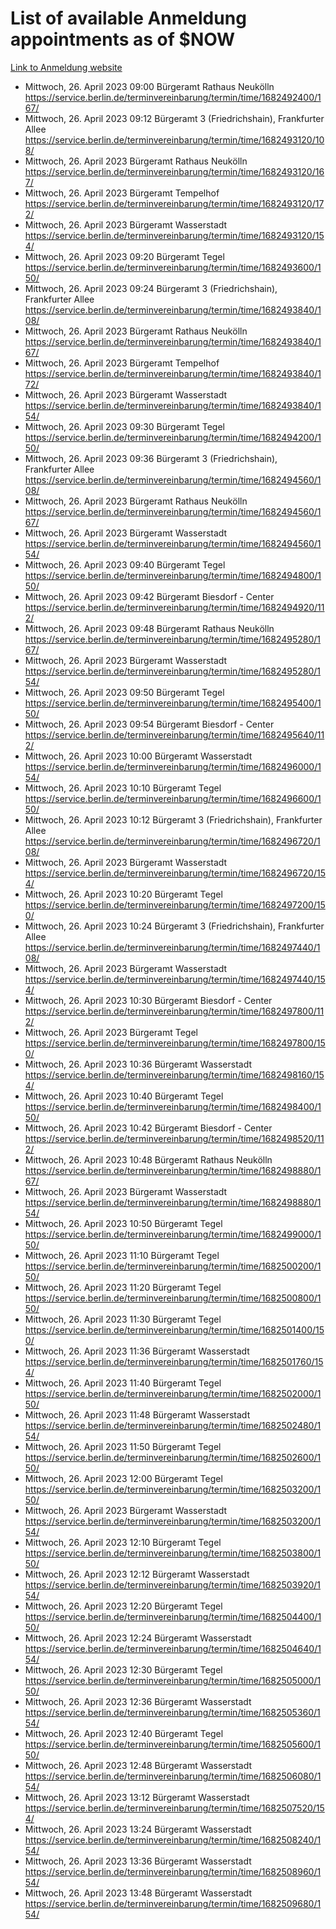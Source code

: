 # List of available Anmeldung appointments as of $NOW
[Link to Anmeldung website](https://service.berlin.de/terminvereinbarung/termin/tag.php?termin=1&anliegen[]=120686&dienstleisterlist=122210,122217,327316,122219,327312,122227,327314,122231,327346,122243,327348,122254,122252,329742,122260,329745,122262,329748,122271,327278,122273,327274,122277,327276,330436,122280,327294,122282,327290,122284,327292,122291,327270,122285,327266,122286,327264,122296,327268,150230,329760,122297,327286,122294,327284,122312,329763,122314,329775,122304,327330,122311,327334,122309,327332,317869,122281,327352,122279,329772,122283,122276,327324,122274,327326,122267,329766,122246,327318,122251,327320,122257,327322,122208,327298,122226,327300&herkunft=http%3A%2F%2Fservice.berlin.de%2Fdienstleistung%2F120686%2F)
- Mittwoch, 26. April 2023 09:00 Bürgeramt Rathaus Neukölln https://service.berlin.de/terminvereinbarung/termin/time/1682492400/167/
- Mittwoch, 26. April 2023 09:12 Bürgeramt 3 (Friedrichshain), Frankfurter Allee https://service.berlin.de/terminvereinbarung/termin/time/1682493120/108/
- Mittwoch, 26. April 2023  Bürgeramt Rathaus Neukölln https://service.berlin.de/terminvereinbarung/termin/time/1682493120/167/
- Mittwoch, 26. April 2023  Bürgeramt Tempelhof https://service.berlin.de/terminvereinbarung/termin/time/1682493120/172/
- Mittwoch, 26. April 2023  Bürgeramt Wasserstadt https://service.berlin.de/terminvereinbarung/termin/time/1682493120/154/
- Mittwoch, 26. April 2023 09:20 Bürgeramt Tegel https://service.berlin.de/terminvereinbarung/termin/time/1682493600/150/
- Mittwoch, 26. April 2023 09:24 Bürgeramt 3 (Friedrichshain), Frankfurter Allee https://service.berlin.de/terminvereinbarung/termin/time/1682493840/108/
- Mittwoch, 26. April 2023  Bürgeramt Rathaus Neukölln https://service.berlin.de/terminvereinbarung/termin/time/1682493840/167/
- Mittwoch, 26. April 2023  Bürgeramt Tempelhof https://service.berlin.de/terminvereinbarung/termin/time/1682493840/172/
- Mittwoch, 26. April 2023  Bürgeramt Wasserstadt https://service.berlin.de/terminvereinbarung/termin/time/1682493840/154/
- Mittwoch, 26. April 2023 09:30 Bürgeramt Tegel https://service.berlin.de/terminvereinbarung/termin/time/1682494200/150/
- Mittwoch, 26. April 2023 09:36 Bürgeramt 3 (Friedrichshain), Frankfurter Allee https://service.berlin.de/terminvereinbarung/termin/time/1682494560/108/
- Mittwoch, 26. April 2023  Bürgeramt Rathaus Neukölln https://service.berlin.de/terminvereinbarung/termin/time/1682494560/167/
- Mittwoch, 26. April 2023  Bürgeramt Wasserstadt https://service.berlin.de/terminvereinbarung/termin/time/1682494560/154/
- Mittwoch, 26. April 2023 09:40 Bürgeramt Tegel https://service.berlin.de/terminvereinbarung/termin/time/1682494800/150/
- Mittwoch, 26. April 2023 09:42 Bürgeramt Biesdorf - Center https://service.berlin.de/terminvereinbarung/termin/time/1682494920/112/
- Mittwoch, 26. April 2023 09:48 Bürgeramt Rathaus Neukölln https://service.berlin.de/terminvereinbarung/termin/time/1682495280/167/
- Mittwoch, 26. April 2023  Bürgeramt Wasserstadt https://service.berlin.de/terminvereinbarung/termin/time/1682495280/154/
- Mittwoch, 26. April 2023 09:50 Bürgeramt Tegel https://service.berlin.de/terminvereinbarung/termin/time/1682495400/150/
- Mittwoch, 26. April 2023 09:54 Bürgeramt Biesdorf - Center https://service.berlin.de/terminvereinbarung/termin/time/1682495640/112/
- Mittwoch, 26. April 2023 10:00 Bürgeramt Wasserstadt https://service.berlin.de/terminvereinbarung/termin/time/1682496000/154/
- Mittwoch, 26. April 2023 10:10 Bürgeramt Tegel https://service.berlin.de/terminvereinbarung/termin/time/1682496600/150/
- Mittwoch, 26. April 2023 10:12 Bürgeramt 3 (Friedrichshain), Frankfurter Allee https://service.berlin.de/terminvereinbarung/termin/time/1682496720/108/
- Mittwoch, 26. April 2023  Bürgeramt Wasserstadt https://service.berlin.de/terminvereinbarung/termin/time/1682496720/154/
- Mittwoch, 26. April 2023 10:20 Bürgeramt Tegel https://service.berlin.de/terminvereinbarung/termin/time/1682497200/150/
- Mittwoch, 26. April 2023 10:24 Bürgeramt 3 (Friedrichshain), Frankfurter Allee https://service.berlin.de/terminvereinbarung/termin/time/1682497440/108/
- Mittwoch, 26. April 2023  Bürgeramt Wasserstadt https://service.berlin.de/terminvereinbarung/termin/time/1682497440/154/
- Mittwoch, 26. April 2023 10:30 Bürgeramt Biesdorf - Center https://service.berlin.de/terminvereinbarung/termin/time/1682497800/112/
- Mittwoch, 26. April 2023  Bürgeramt Tegel https://service.berlin.de/terminvereinbarung/termin/time/1682497800/150/
- Mittwoch, 26. April 2023 10:36 Bürgeramt Wasserstadt https://service.berlin.de/terminvereinbarung/termin/time/1682498160/154/
- Mittwoch, 26. April 2023 10:40 Bürgeramt Tegel https://service.berlin.de/terminvereinbarung/termin/time/1682498400/150/
- Mittwoch, 26. April 2023 10:42 Bürgeramt Biesdorf - Center https://service.berlin.de/terminvereinbarung/termin/time/1682498520/112/
- Mittwoch, 26. April 2023 10:48 Bürgeramt Rathaus Neukölln https://service.berlin.de/terminvereinbarung/termin/time/1682498880/167/
- Mittwoch, 26. April 2023  Bürgeramt Wasserstadt https://service.berlin.de/terminvereinbarung/termin/time/1682498880/154/
- Mittwoch, 26. April 2023 10:50 Bürgeramt Tegel https://service.berlin.de/terminvereinbarung/termin/time/1682499000/150/
- Mittwoch, 26. April 2023 11:10 Bürgeramt Tegel https://service.berlin.de/terminvereinbarung/termin/time/1682500200/150/
- Mittwoch, 26. April 2023 11:20 Bürgeramt Tegel https://service.berlin.de/terminvereinbarung/termin/time/1682500800/150/
- Mittwoch, 26. April 2023 11:30 Bürgeramt Tegel https://service.berlin.de/terminvereinbarung/termin/time/1682501400/150/
- Mittwoch, 26. April 2023 11:36 Bürgeramt Wasserstadt https://service.berlin.de/terminvereinbarung/termin/time/1682501760/154/
- Mittwoch, 26. April 2023 11:40 Bürgeramt Tegel https://service.berlin.de/terminvereinbarung/termin/time/1682502000/150/
- Mittwoch, 26. April 2023 11:48 Bürgeramt Wasserstadt https://service.berlin.de/terminvereinbarung/termin/time/1682502480/154/
- Mittwoch, 26. April 2023 11:50 Bürgeramt Tegel https://service.berlin.de/terminvereinbarung/termin/time/1682502600/150/
- Mittwoch, 26. April 2023 12:00 Bürgeramt Tegel https://service.berlin.de/terminvereinbarung/termin/time/1682503200/150/
- Mittwoch, 26. April 2023  Bürgeramt Wasserstadt https://service.berlin.de/terminvereinbarung/termin/time/1682503200/154/
- Mittwoch, 26. April 2023 12:10 Bürgeramt Tegel https://service.berlin.de/terminvereinbarung/termin/time/1682503800/150/
- Mittwoch, 26. April 2023 12:12 Bürgeramt Wasserstadt https://service.berlin.de/terminvereinbarung/termin/time/1682503920/154/
- Mittwoch, 26. April 2023 12:20 Bürgeramt Tegel https://service.berlin.de/terminvereinbarung/termin/time/1682504400/150/
- Mittwoch, 26. April 2023 12:24 Bürgeramt Wasserstadt https://service.berlin.de/terminvereinbarung/termin/time/1682504640/154/
- Mittwoch, 26. April 2023 12:30 Bürgeramt Tegel https://service.berlin.de/terminvereinbarung/termin/time/1682505000/150/
- Mittwoch, 26. April 2023 12:36 Bürgeramt Wasserstadt https://service.berlin.de/terminvereinbarung/termin/time/1682505360/154/
- Mittwoch, 26. April 2023 12:40 Bürgeramt Tegel https://service.berlin.de/terminvereinbarung/termin/time/1682505600/150/
- Mittwoch, 26. April 2023 12:48 Bürgeramt Wasserstadt https://service.berlin.de/terminvereinbarung/termin/time/1682506080/154/
- Mittwoch, 26. April 2023 13:12 Bürgeramt Wasserstadt https://service.berlin.de/terminvereinbarung/termin/time/1682507520/154/
- Mittwoch, 26. April 2023 13:24 Bürgeramt Wasserstadt https://service.berlin.de/terminvereinbarung/termin/time/1682508240/154/
- Mittwoch, 26. April 2023 13:36 Bürgeramt Wasserstadt https://service.berlin.de/terminvereinbarung/termin/time/1682508960/154/
- Mittwoch, 26. April 2023 13:48 Bürgeramt Wasserstadt https://service.berlin.de/terminvereinbarung/termin/time/1682509680/154/
